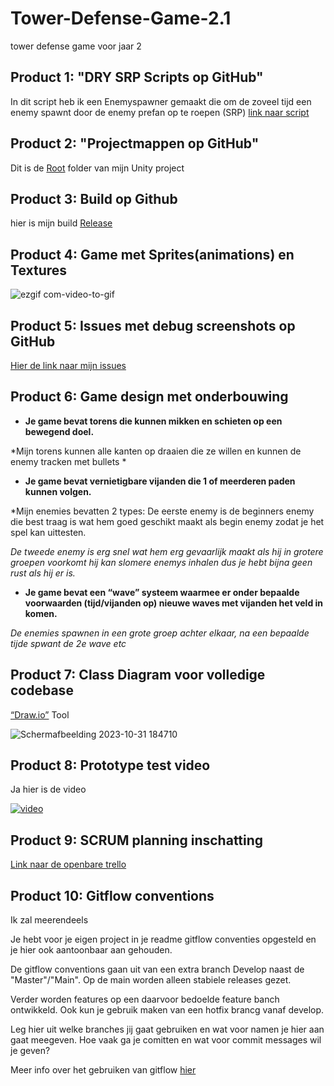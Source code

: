 # Tower-Defense-Game-2.1
 tower defense game voor jaar 2 


## Product 1: "DRY SRP Scripts op GitHub"


In dit script heb ik een Enemyspawner gemaakt die om de zoveel tijd een enemy spawnt door de enemy prefan op te roepen (SRP) [link naar script](https://github.com/Dry0/Tower-Defense-Game/blob/Develop/Assets/Scripts/Enemys/EnemySpawner.cs)

## Product 2: "Projectmappen op GitHub"

Dit is de [Root](https://github.com/Dry0/Tower-Defense-Game/tree/Develop/Assets) folder van mijn Unity project

## Product 3: Build op Github

hier is mijn build
[Release](https://github.com/Dry0/Tower-Defense-Game/releases/tag/TDM-TDG)

## Product 4: Game met Sprites(animations) en Textures 
![ezgif com-video-to-gif](https://github.com/Dry0/Tower-Defense-Game/assets/115462366/865960f5-a378-454d-b801-7197b96b5034)




## Product 5: Issues met debug screenshots op GitHub 

[Hier de link naar mijn issues](https://github.com/Dry0/Tower-Defense-Game/issues/2)


## Product 6: Game design met onderbouwing 

*  **Je game bevat torens die kunnen mikken en schieten op een bewegend doel.** 

*Mijn torens kunnen alle kanten op draaien die ze willen en kunnen de enemy tracken met bullets *

*  **Je game bevat vernietigbare vijanden die 1 of meerderen paden kunnen volgen.**  

*Mijn enemies bevatten 2 types: 
De eerste enemy is de beginners enemy die best traag is wat hem goed geschikt maakt als begin enemy zodat je het spel kan uittesten.

*De tweede enemy is erg snel wat hem erg gevaarlijk maakt als hij in grotere groepen voorkomt hij kan slomere enemys inhalen dus je hebt bijna geen rust als hij er is.*

*  **Je game bevat een “wave” systeem waarmee er onder bepaalde voorwaarden (tijd/vijanden op) nieuwe waves met vijanden het veld in komen.**

*De enemies spawnen in een grote groep achter elkaar, na een bepaalde tijde spwant de 2e wave etc*

## Product 7: Class Diagram voor volledige codebase 

[“Draw.io”](https://app.diagrams.net/) Tool


![Schermafbeelding 2023-10-31 184710](https://github.com/Dry0/Tower-Defense-Game/assets/115462366/10732ffd-a82c-4a77-997b-c2af6393aa3b)


## Product 8: Prototype test video
Ja hier is de video  

[![video](https://ucarecdn.com/dbdc3ad0-f375-40ad-8987-9e6451b28b50/)](https://www.youtube.com/watch?v=CzzRML1swF0)

## Product 9: SCRUM planning inschatting 

[Link naar de openbare trello](https://trello.com/b/YNt5He3H/tower-defense-game)

## Product 10: Gitflow conventions

Ik zal meerendeels 

Je hebt voor je eigen project in je readme gitflow conventies opgesteld en je hier ook aantoonbaar aan gehouden. 

De gitflow conventions gaan uit van een extra branch Develop naast de "Master"/"Main". Op de main worden alleen stabiele releases gezet.

Verder worden features op een daarvoor bedoelde feature banch ontwikkeld. Ook kun je gebruik maken van een hotfix brancg vanaf develop.

Leg hier uit welke branches jij gaat gebruiken en wat voor namen je hier aan gaat meegeven. Hoe vaak ga je comitten en wat voor commit messages wil je geven?

Meer info over het gebruiken van gitflow [hier](https://www.atlassian.com/git/tutorials/comparing-workflows/gitflow-workflow)


